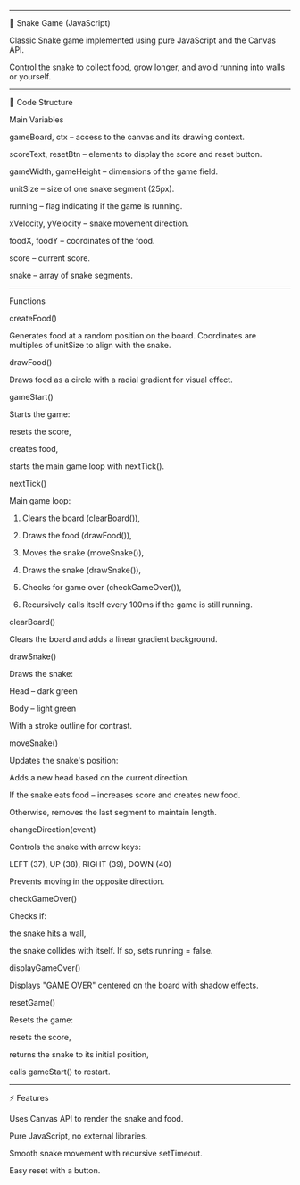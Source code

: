 
---

🐍 Snake Game (JavaScript)

Classic Snake game implemented using pure JavaScript and the Canvas API.

Control the snake to collect food, grow longer, and avoid running into walls or yourself.


---

📂 Code Structure

Main Variables

gameBoard, ctx – access to the canvas and its drawing context.

scoreText, resetBtn – elements to display the score and reset button.

gameWidth, gameHeight – dimensions of the game field.

unitSize – size of one snake segment (25px).

running – flag indicating if the game is running.

xVelocity, yVelocity – snake movement direction.

foodX, foodY – coordinates of the food.

score – current score.

snake – array of snake segments.



---

Functions

createFood()

Generates food at a random position on the board.
Coordinates are multiples of unitSize to align with the snake.

drawFood()

Draws food as a circle with a radial gradient for visual effect.

gameStart()

Starts the game:

resets the score,

creates food,

starts the main game loop with nextTick().


nextTick()

Main game loop:

1. Clears the board (clearBoard()),


2. Draws the food (drawFood()),


3. Moves the snake (moveSnake()),


4. Draws the snake (drawSnake()),


5. Checks for game over (checkGameOver()),


6. Recursively calls itself every 100ms if the game is still running.



clearBoard()

Clears the board and adds a linear gradient background.

drawSnake()

Draws the snake:

Head – dark green

Body – light green

With a stroke outline for contrast.


moveSnake()

Updates the snake's position:

Adds a new head based on the current direction.

If the snake eats food – increases score and creates new food.

Otherwise, removes the last segment to maintain length.


changeDirection(event)

Controls the snake with arrow keys:

LEFT (37), UP (38), RIGHT (39), DOWN (40)

Prevents moving in the opposite direction.


checkGameOver()

Checks if:

the snake hits a wall,

the snake collides with itself.
If so, sets running = false.


displayGameOver()

Displays "GAME OVER" centered on the board with shadow effects.

resetGame()

Resets the game:

resets the score,

returns the snake to its initial position,

calls gameStart() to restart.



---

⚡ Features

Uses Canvas API to render the snake and food.

Pure JavaScript, no external libraries.

Smooth snake movement with recursive setTimeout.

Easy reset with a button.
